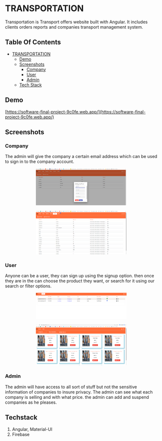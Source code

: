 # TRANSPORTATION

Transportation is Transport offers website built with Angular. It includes clients orders reports and companies transport management system.

## Table Of Contents
- [TRANSPORTATION](#TRANSPORTATION)
  * [Demo](#demo)
  * [Screenshots](#screenshots)
    + [Company](#company)
    + [User](#user)
    + [Admin](#admin)
  * [Tech Stack](#tech-stack)

## Demo

[https://software-final-project-9c0fe.web.app/](https://software-final-project-9c0fe.web.app/)

## Screenshots

### Company
The admin will give the company a certain email address which can be used to sign in to the company account.

<p align="center"><img src="src/assets/company-view.PNG" width="300" /></p>
<p align="center"><img src="src/assets/company-products-view.PNG" width="300" /></p>

### User   
Anyone can be a user, they can sign up using the signup option. then once they are in the can choose the product they want, or search for it using our search or filter options.

<p align="center"><img src="src/assets/client-orders.PNG" width="300" /></p>
<p align="center"><img src="src/assets/client-offers.PNG" width="300" /></p>

### Admin
The admin will have access to all sort of stuff but not the sensitive information of companies to insure privacy. The admin can see what each company is selling and with what price. the admin can add and suspend companies as he pleases.

## Techstack
1. Angular, Material-UI
2. Firebase
